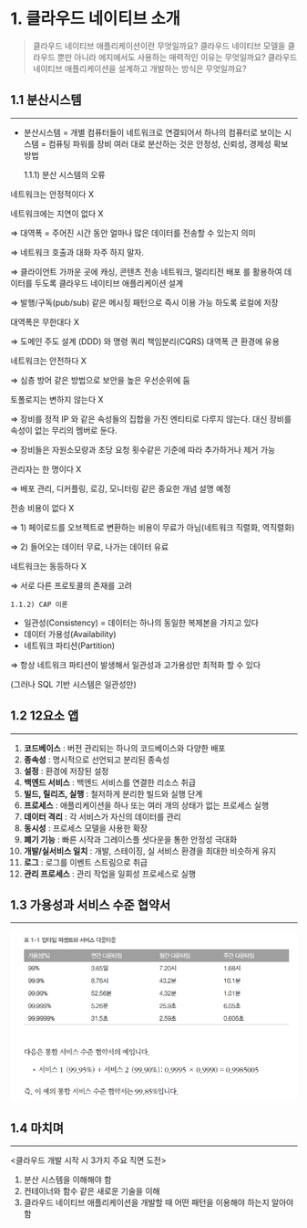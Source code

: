 # 1. 클라우드 네이티브 소개

> 클라우드 네이티브 애플리케이션이란 무엇일까요?
클라우드 네이티브 모델을 클라우드 뿐만 아니라 에지에서도 사용하는 매력적인 이유는 무엇일까요?
클라우드 네이티브 애플리케이션을 설계하고 개발하는 방식은 무엇일까요?

## 1.1 분산시스템

---

- 분산시스템
= 개별 컴퓨터들이 네트워크로 연결되어서 하나의 컴퓨터로 보이는 시스템
= 컴퓨팅 파워를 장비 여러 대로 분산하는 것은 안정성, 신뢰성, 경제성 확보 방법

    1.1.1) 분산 시스템의 오류

네트워크는 안정적이다 X

네트워크에는 지연이 없다 X 

⇒ 대역폭 = 주어진 시간 동안 얼마나 많은 데이터를 전송할 수 있는지 의미

⇒ 네트워크 호출과 대화 자주 하지 말자.

⇒ 클라이언트 가까운 곳에 캐싱, 콘텐츠 전송 네트워크, 멀리티전 배포 를 활용하여 데이터를 두도록 클라우드 네이티브 애플리케이션 설계

⇒ 발행/구독(pub/sub) 같은 메시징 패턴으로 즉시 이용 가능 하도록 로컬에 저장

대역폭은 무한대다 X 

⇒ 도메인 주도 설계 (DDD) 와 명령 쿼리 책임분리(CQRS) 대역폭 큰 환경에 유용

네트워크는 안전하다 X

⇒ 심층 방어 같은 방법으로 보안을 높은 우선순위에 둠

토폴로지는 변하지 않는다 X

⇒ 장비를 정적 IP 와 같은 속성들의 집합을 가진 엔티티로 다루지 않는다. 대신 장비를 속성이 없는 무리의 멤버로 둔다.

⇒ 장비들은 자원소모량과 초당 요청 횟수같은 기준에 따라 추가하거나 제거 가능

관리자는 한 명이다 X

⇒ 배포 관리, 디커플링, 로깅, 모니터링 같은 중요한 개념 설명 예정

전송 비용이 없다 X

⇒ 1) 페이로드를 오브젝트로 변환하는 비용이 무료가 아님(네트워크 직렬화, 역직렬화) 

⇒ 2) 들어오는 데이터 무료, 나가는 데이터 유료

네트워크는 동등하다 X

⇒ 서로 다른 프로토콜의 존재를 고려

    1.1.2) CAP 이론

- 일관성(Consistency) = 데이터는 하나의 동일한 복제본을 가지고 있다
- 데이터 가용성(Availability)
- 네트워크 파티션(Partition)

⇒ 항상 네트워크 파티션이 발생해서 일관성과 고가용성만 최적화 할 수 있다

(그러나 SQL 기반 시스템은 일관성만)

## 1.2 12요소 앱

---

1. **코드베이스** : 버전 관리되는 하나의 코드베이스와 다양한 배포
2. **종속성**        : 명시적으로 선언되고 분리된 종속성
3. **설정**            :  환경에 저장된 설정
4. **백엔드 서비스** : 백엔드 서비스를 연결한 리소스 취급
5. **빌드, 릴리즈, 실행** : 철저하게 분리한 빌드와 실행 단계
6. **프로세스**     : 애플리케이션을 하나 또는 여러 개의 상태가 없는 프로세스 실행
7. **데이터 격리** : 각 서비스가 자신의 데이터를 관리
8. **동시성**         : 프로세스 모델을 사용한 확장
9. **폐기 기능**     : 빠른 시작과 그레이스플 셧다운을 통한 안정성 극대화
10. **개발/실서비스 일치** : 개발, 스테이징, 실 서비스 환경을 최대한 비슷하게 유지
11. **로그**              : 로그를 이벤트 스트림으로 취급
12. **관리 프로세스**  : 관리 작업을 일회성 프로세스로 실행

## 1.3 가용성과 서비스 수준 협약서

---

![1%20%E1%84%8F%E1%85%B3%E1%86%AF%E1%84%85%E1%85%A1%E1%84%8B%E1%85%AE%E1%84%83%E1%85%B3%20%E1%84%82%E1%85%A6%E1%84%8B%E1%85%B5%E1%84%90%E1%85%B5%E1%84%87%E1%85%B3%20%E1%84%89%E1%85%A9%E1%84%80%E1%85%A2%206462128ba71a4c008d30532e4688f65d/Untitled.png](1%20%E1%84%8F%E1%85%B3%E1%86%AF%E1%84%85%E1%85%A1%E1%84%8B%E1%85%AE%E1%84%83%E1%85%B3%20%E1%84%82%E1%85%A6%E1%84%8B%E1%85%B5%E1%84%90%E1%85%B5%E1%84%87%E1%85%B3%20%E1%84%89%E1%85%A9%E1%84%80%E1%85%A2%206462128ba71a4c008d30532e4688f65d/Untitled.png)

## 1.4 마치며

---

<클라우드 개발 시작 시 3가지 주요 직면 도전>

1. 분산 시스템을 이해해야 함
2. 컨테이너와 함수 같은 새로운 기술을 이해
3. 클라우드 네이티브 애플리케이션을 개발할 때 어떤 패턴을 이용해야 하는지 알아야 함